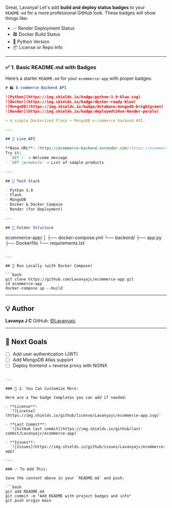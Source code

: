 Great, Lavanya! Let's add **build and deploy status badges** to your `README.md` for a more professional GitHub look. These badges will show things like:

* ✅ Render Deployment Status
* 🟩 Docker Build Status
* 🐍 Python Version
* 📦 License or Repo Info

---

### ✅ 1. **Basic README.md with Badges**

Here’s a starter `README.md` for your `ecommerce-app` with proper badges:

```markdown
# 🛍️ E-commerce Backend API

![Python](https://img.shields.io/badge/python-3.9-blue.svg)
![Docker](https://img.shields.io/badge/docker-ready-blue)
![MongoDB](https://img.shields.io/badge/database-mongodb-brightgreen)
![Render](https://img.shields.io/badge/deployed%20on-Render-purple)

> A simple Dockerized Flask + MongoDB e-commerce backend API.

---

## 🚀 Live API

**Base URL**: [https://ecommerce-backend.onrender.com](https://ecommerce-backend.onrender.com)  
Try it:
- `GET /` → Welcome message
- `GET /products` → List of sample products

---

## 🧱 Tech Stack

- Python 3.9
- Flask
- MongoDB
- Docker & Docker Compose
- Render (for Deployment)

---

## 📁 Folder Structure

```

ecommerce-app/
│
├── docker-compose.yml
└── backend/
├── app.py
├── Dockerfile
└── requirements.txt

````

---

## 🐳 Run Locally (with Docker Compose)

```bash
git clone https://github.com/Lavanyajc/ecommerce-app.git
cd ecommerce-app
docker-compose up --build
````

---

## 💡 Author

**Lavanya J C**
GitHub: [@Lavanyajc](https://github.com/Lavanyajc)

---

## 🏁 Next Goals

* [ ] Add user authentication (JWT)
* [ ] Add MongoDB Atlas support
* [ ] Deploy frontend + reverse proxy with NGINX

````

---

### 🧩 2. You Can Customize More:

Here are a few badge templates you can add if needed:

- **License**:  
  `![License](https://img.shields.io/github/license/Lavanyajc/ecommerce-app.svg)`

- **Last Commit**:  
  `![GitHub last commit](https://img.shields.io/github/last-commit/Lavanyajc/ecommerce-app)`

- **Issues**:  
  `![Issues](https://img.shields.io/github/issues/Lavanyajc/ecommerce-app)`

---

### ✅ To Add This:

Save the content above in your `README.md` and push:

```bash
git add README.md
git commit -m "Add README with project badges and info"
git push origin main
````

